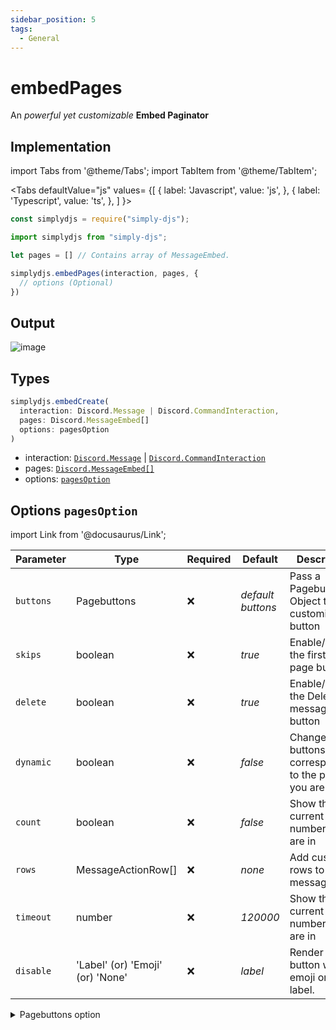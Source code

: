 ```yaml
---
sidebar_position: 5
tags:
  - General
---
```


# embedPages

An *powerful yet customizable* **Embed Paginator**

## Implementation

import Tabs from '@theme/Tabs';
import TabItem from '@theme/TabItem';

<Tabs
  defaultValue="js"
  values= {[
    { label: 'Javascript', value: 'js', },
    { label: 'Typescript', value: 'ts', },
  ]
}>
<TabItem value="js">

```js
const simplydjs = require("simply-djs");
```

</TabItem>

<TabItem value="ts">

```ts
import simplydjs from "simply-djs";
```

</TabItem>

</Tabs>

```js
let pages = [] // Contains array of MessageEmbed.

simplydjs.embedPages(interaction, pages, {
  // options (Optional)
})
```


## Output

![image](https://user-images.githubusercontent.com/71836991/173194656-d6a39729-50f3-4238-8522-714743a9232a.png)

## Types
```ts
simplydjs.embedCreate(
  interaction: Discord.Message | Discord.CommandInteraction,
  pages: Discord.MessageEmbed[]
  options: pagesOption
)
```

- interaction: [`Discord.Message`](https://discord.js.org/#/docs/discord.js/stable/class/Message) | [`Discord.CommandInteraction`](https://discord.js.org/#/docs/discord.js/stable/class/CommandInteraction)
- pages: [`Discord.MessageEmbed[]`](https://discord.js.org/#/docs/discord.js/stable/class/MessageEmbed)
- options: [`pagesOption`](#options-pagesoption)

## Options `pagesOption`

import Link from '@docusaurus/Link';

| Parameter | Type | Required | Default    | Description |
| --------- | ----- | -------- | -------- | ---------- |
| `buttons` | <Link to="#pagebuttons">Pagebuttons</Link> | ❌        | _default buttons_  | Pass a Pagebuttons Object to customize the button  |
| `skips`     | <Link to="https://developer.mozilla.org/en-US/docs/Web/JavaScript/Reference/Global_Objects/Boolean">boolean</Link>   | ❌        | _true_             | Enable/Disable the first/last page buttons     |
| `delete`     | <Link to="https://developer.mozilla.org/en-US/docs/Web/JavaScript/Reference/Global_Objects/Boolean">boolean</Link>   | ❌        | _true_             | Enable/Disable the Delete message button     |
| `dynamic`     | <Link to="https://developer.mozilla.org/en-US/docs/Web/JavaScript/Reference/Global_Objects/Boolean">boolean</Link>   | ❌        | _false_             | Change buttons corresponding to the page you are in  |
| `count`     | <Link to="https://developer.mozilla.org/en-US/docs/Web/JavaScript/Reference/Global_Objects/Boolean">boolean</Link>   | ❌        | _false_             | Show the current page number you are in |
| `rows` | <Link to="https://discord.js.org/#/docs/discord.js/stable/class/MessageActionRow">MessageActionRow[]</Link>       | ❌        | _none_     | Add custom rows to the message |
| `timeout`     | <Link to="https://developer.mozilla.org/en-US/docs/Web/JavaScript/Reference/Global_Objects/Number">number</Link>   | ❌        | _120000_             | Show the current page number you are in |
| `disable`   | <Link to="https://developer.mozilla.org/en-US/docs/Web/JavaScript/Reference/Global_Objects/String">'Label' (or) 'Emoji' (or) 'None'</Link> | ❌  | _label_ | Render the button with an emoji or a label. |


<details style={{border: '0px solid'}}>
  <summary>Pagebuttons option</summary>

## `Pagebuttons`

| Parameter      | Type                                                                                                                       | Description                                   |
| ------------ | -------------------------------------------------------------------------------------------------------------------------- | ---------------------------------------------------- |
| `firstBtn`        | <Link to="/docs/typedef/buttonTemplate">buttonTemplate</Link> |  Pass an buttonTemplate Object to customize the button   |
| `nextBtn`        | <Link to="/docs/typedef/buttonTemplate">buttonTemplate</Link> |  Pass an buttonTemplate Object to customize the button   |
| `backBtn`        | <Link to="/docs/typedef/buttonTemplate">buttonTemplate</Link> |  Pass an buttonTemplate Object to customize the button   |
| `lastBtn`        | <Link to="/docs/typedef/buttonTemplate">buttonTemplate</Link> |  Pass an buttonTemplate Object to customize the button   |
| `deleteBtn`        | <Link to="/docs/typedef/buttonTemplate">buttonTemplate</Link> |  Pass an buttonTemplate Object to customize the button   |

</details>